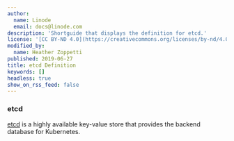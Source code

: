 ```yaml
---
author:
  name: Linode
  email: docs@linode.com
description: 'Shortguide that displays the definition for etcd.'
license: '[CC BY-ND 4.0](https://creativecommons.org/licenses/by-nd/4.0)'
modified_by:
  name: Heather Zoppetti
published: 2019-06-27
title: etcd Definition
keywords: []
headless: true
show_on_rss_feed: false
---
```


### etcd

[etcd](https://kubernetes.io/docs/concepts/overview/components/#etcd) is a highly available key-value store that provides the backend database for Kubernetes.